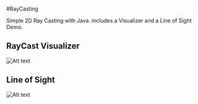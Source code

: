 #RayCasting

Simple 2D Ray Casting with Java. includes a Visualizer and a Line of Sight Demo.

RayCast Visualizer
------------------

![Alt text](/../master/ray.png?raw=true "RayCast Visualizer")

Line of Sight
-------------

![Alt text](/../master/sight.png?raw=true "Line of Sight Demo") 
